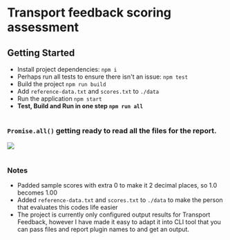 # Transport feedback scoring assessment

## Getting Started

- Install project dependencies: `npm i`
- Perhaps run all tests to ensure there isn't an issue: `npm test`
- Build the project `npm run build`
- Add `reference-data.txt` and `scores.txt` to `./data`
- Run the application `npm start`
- **Test, Build and Run in one step `npm run all`**

#

### `Promise.all()` getting ready to read all the files for the report.

![](https://media.giphy.com/media/l4FGpPki5v2Bcd6Ss/giphy-downsized.gif)

#

### Notes

- Padded sample scores with extra 0 to make it 2 decimal places, so 1.0 becomes 1.00
- Added `reference-data.txt` and `scores.txt` to `./data` to make the person that evaluates this codes life easier
- The project is currently only configured output results for Transport Feedback, however I have made it easy to adapt it into CLI tool that you can pass files and report plugin names to and get an output.
